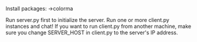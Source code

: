 Install packages:
->colorma

Run server.py first to initialize the server.
Run one or more client.py instances and chat!
If you want to run client.py from another machine, make sure you change SERVER_HOST in client.py to the server's IP address.